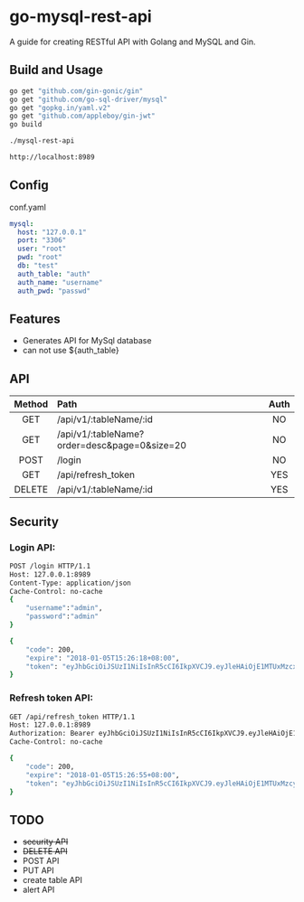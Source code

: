 # go-mysql-rest-api

A guide for creating RESTful API with Golang and MySQL and Gin.

## Build and Usage

```bash
go get "github.com/gin-gonic/gin"
go get "github.com/go-sql-driver/mysql"
go get "gopkg.in/yaml.v2"
go get "github.com/appleboy/gin-jwt"
go build
```

```bash
./mysql-rest-api
```

```bash
http://localhost:8989
```

## Config

conf.yaml

```yaml
mysql:
  host: "127.0.0.1"
  port: "3306"
  user: "root"
  pwd: "root"
  db: "test"
  auth_table: "auth"
  auth_name: "username"
  auth_pwd: "passwd"
```

## Features

* Generates API for MySql database
* can not use ${auth_table}

## API

|Method         | Path           | Auth  |
| :-------------: |:-------------| :-----:|
| GET     | /api/v1/:tableName/:id | NO |
| GET     | /api/v1/:tableName?order=desc&page=0&size=20 | NO |
| POST     | /login | NO |
| GET     | /api/refresh_token | YES |
| DELETE     | /api/v1/:tableName/:id | YES |

## Security

### Login API:

```bash
POST /login HTTP/1.1
Host: 127.0.0.1:8989
Content-Type: application/json
Cache-Control: no-cache
{
	"username":"admin",
	"password":"admin"
}

{
    "code": 200,
    "expire": "2018-01-05T15:26:18+08:00",
    "token": "eyJhbGciOiJSUzI1NiIsInR5cCI6IkpXVCJ9.eyJleHAiOjE1MTUxMzcxNzgsImlkIjoiYWRtaW4iLCJvcmlnX2lhdCI6MTUxNTEzMzU3OH0.D48Ada0pVR72nAS_gt8TTxzvtdy2s-OAnoizbmRIhtunciw5905G7QCcJZHqJvxcje4GBWA6e9wvOOEz7OVk9lrsTxPfFHwSnqkoj7ZkCGGkOIYkC-SVaVJB47Ez6yxhQljwHf_LiWVnkLpBN4y4eerqEErh-R4VXmZ9ZnJQdO3V78ZiXdaY2oMAmX7-JYHz6LOlTqjxMsZ8KHUrRRt5mDbLZxw4Ni_Ww-vetR3dNwIsCH_-ExsE6Z9UQlOP_yTo7iD09_sbyeSAB-ZE0e7qnOjgWCgujZJxFPsoWCIQV4O4ONWTpVZxds3eLjWIlyBlyV2LHi85b2f-nmOfRQphDw"
}

```


### Refresh token API:

```bash
GET /api/refresh_token HTTP/1.1
Host: 127.0.0.1:8989
Authorization: Bearer eyJhbGciOiJSUzI1NiIsInR5cCI6IkpXVCJ9.eyJleHAiOjE1MTUxMzcxNzgsImlkIjoiYWRtaW4iLCJvcmlnX2lhdCI6MTUxNTEzMzU3OH0.D48Ada0pVR72nAS_gt8TTxzvtdy2s-OAnoizbmRIhtunciw5905G7QCcJZHqJvxcje4GBWA6e9wvOOEz7OVk9lrsTxPfFHwSnqkoj7ZkCGGkOIYkC-SVaVJB47Ez6yxhQljwHf_LiWVnkLpBN4y4eerqEErh-R4VXmZ9ZnJQdO3V78ZiXdaY2oMAmX7-JYHz6LOlTqjxMsZ8KHUrRRt5mDbLZxw4Ni_Ww-vetR3dNwIsCH_-ExsE6Z9UQlOP_yTo7iD09_sbyeSAB-ZE0e7qnOjgWCgujZJxFPsoWCIQV4O4ONWTpVZxds3eLjWIlyBlyV2LHi85b2f-nmOfRQphDw
Cache-Control: no-cache

{
    "code": 200,
    "expire": "2018-01-05T15:26:55+08:00",
    "token": "eyJhbGciOiJSUzI1NiIsInR5cCI6IkpXVCJ9.eyJleHAiOjE1MTUxMzcyMTUsImlkIjoiYWRtaW4iLCJvcmlnX2lhdCI6MTUxNTEzMzU3OH0.lWJC6BaK5XC9N1Wc66MnxDJD-JXOCdAFwW7qGeIjRvPn6R5vYWgB559zeOC8bLxqhZW7CFZplzZQwuM9H3AjQuU5u7Iiaw4zjS1c2W180U_dPqUz1IeZA3zLpuSLjvNWAxGS-iw7B7aUmpJ7KC9ubBHLItXenKbiZn77SOys3zgNwLm_BfkoOMZj2GXxZPLderxj7GR06oNeARy_hXTUM4wa4-C83R6x5OH22VJXiXmNhIDBv5m0AiK7JYZmpbMr6gSGTNVhUM5971ww7u64Ly2viSO0_vnPWR-L-zOKZVVjwJAkdzScpxXnHyXOQTSKcrJETh7OBL4lU2TaQm941w"
}
```

## TODO

- ~~security API~~
- ~~DELETE API~~
- POST API
- PUT API
- create table API
- alert API
